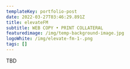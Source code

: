 ```yaml
---
templateKey: portfolio-post
date: 2022-03-27T03:46:29.891Z
title: elevateFM
subtitle: WEB COPY • PRINT COLLATERAL
featuredimage: /img/temp-background-image.jpg
logoWhite: /img/elevate-fm-1-.png
tags: []
---
```

TBD